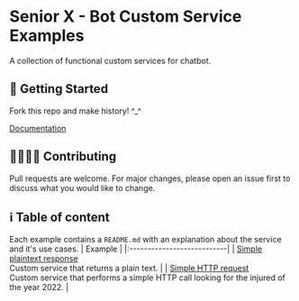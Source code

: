 # Senior X - Bot Custom Service Examples

A collection of functional custom services for chatbot.

## :robot: Getting Started

Fork this repo and make history! ^_^

[Documentation](https://dev.senior.com.br/documentacao/integracoes/servico-customizado/)

## :man_technologist::woman_technologist: Contributing

Pull requests are welcome. For major changes, please open an issue first to discuss what you would like to change.

## :information_source: Table of content 

Each example contains a `README.md` with an explanation about the service and it's use cases.
| Example |
|:---------------------------|
| [Simple plaintext response](https://github.com/SeniorSA/bot-custom-service-examples/blob/main/simple-plaintext-response/src/simple-plaintext-response-js) <br/> Custom service that returns a plain text. | 
| [Simple HTTP request](https://github.com/SeniorSA/bot-custom-service-examples/blob/main/simple-http-request/src/simple-http-request.js) <br/> Custom service that performs a simple HTTP call looking for the injured of the year 2022. | 

